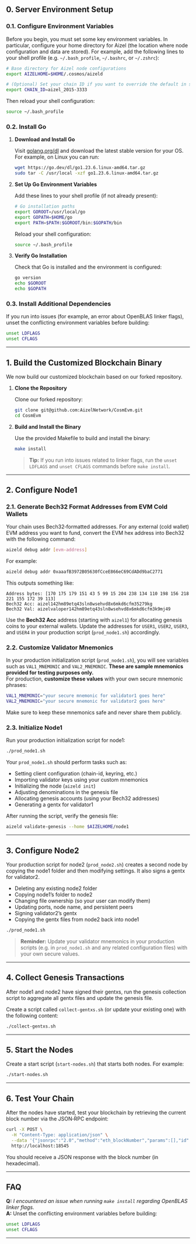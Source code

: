 ## 0. Server Environment Setup

### 0.1. Configure Environment Variables

Before you begin, you must set some key environment variables. In particular, configure your home directory for Aizel (the location where node configuration and data are stored). For example, add the following lines to your shell profile (e.g. `~/.bash_profile`, `~/.bashrc`, or `~/.zshrc`):

```bash
# Base directory for Aizel node configurations
export AIZELHOME=$HOME/.cosmos/aizeld

# (Optional) Set your chain ID if you want to override the default in scripts:
export CHAIN_ID=aizel_2015-3333
```

Then reload your shell configuration:

```bash
source ~/.bash_profile
```

### 0.2. Install Go

1. **Download and Install Go**

   Visit [golang.org/dl](https://golang.org/dl/) and download the latest stable version for your OS. For example, on Linux you can run:

   ```bash
   wget https://go.dev/dl/go1.23.6.linux-amd64.tar.gz
   sudo tar -C /usr/local -xzf go1.23.6.linux-amd64.tar.gz
   ```

2. **Set Up Go Environment Variables**

   Add these lines to your shell profile (if not already present):

   ```bash
   # Go installation paths
   export GOROOT=/usr/local/go
   export GOPATH=$HOME/go
   export PATH=$PATH:$GOROOT/bin:$GOPATH/bin
   ```

   Reload your shell configuration:

   ```bash
   source ~/.bash_profile
   ```

3. **Verify Go Installation**

   Check that Go is installed and the environment is configured:

   ```bash
   go version
   echo $GOROOT
   echo $GOPATH
   ```

### 0.3. Install Additional Dependencies

If you run into issues (for example, an error about OpenBLAS linker flags), unset the conflicting environment variables before building:

```bash
unset LDFLAGS
unset CFLAGS
```

---

## 1. Build the Customized Blockchain Binary

We now build our customized blockchain based on our forked repository.

1. **Clone the Repository**

   Clone our forked repository:

   ```bash
   git clone git@github.com:AizelNetwork/CosmEvm.git
   cd CosmEvm
   ```

2. **Build and Install the Binary**

   Use the provided Makefile to build and install the binary:

   ```bash
   make install
   ```

   > **Tip:** If you run into issues related to linker flags, run the `unset LDFLAGS` and `unset CFLAGS` commands before `make install`.

---

## 2. Configure Node1

### 2.1. Generate Bech32 Format Addresses from EVM Cold Wallets

Your chain uses Bech32‑formatted addresses. For any external (cold wallet) EVM address you want to fund, convert the EVM hex address into Bech32 with the following command:

```bash
aizeld debug addr [evm-address]
```

For example:

```bash
aizeld debug addr 0xaaafB3972B05630fCceE866eC69CdADd9baC2771
```

This outputs something like:

```
Address bytes: [170 175 179 151 43 5 99 15 204 238 134 110 198 156 218 221 155 172 39 113]
Bech32 Acc: aizel142hm89etq43sln8wsehvd8x6mkd6cfm35279kg
Bech32 Val: aizelvaloper142hm89etq43sln8wsehvd8x6mkd6cfm3k9mj49
```

Use the **Bech32 Acc** address (starting with `aizel1`) for allocating genesis coins to your external wallets. Update the addresses for `USER1`, `USER2`, `USER3`, and `USER4` in your production script (`prod_node1.sh`) accordingly.

### 2.2. Customize Validator Mnemonics

In your production initialization script (`prod_node1.sh`), you will see variables such as `VAL1_MNEMONIC` and `VAL2_MNEMONIC`. **These are sample mnemonics provided for testing purposes only.**  
For production, **customize these values** with your own secure mnemonic phrases:

```bash
VAL1_MNEMONIC="your secure mnemonic for validator1 goes here"
VAL2_MNEMONIC="your secure mnemonic for validator2 goes here"
```

Make sure to keep these mnemonics safe and never share them publicly.

### 2.3. Initialize Node1

Run your production initialization script for node1:

```bash
./prod_node1.sh
```

Your `prod_node1.sh` should perform tasks such as:
- Setting client configuration (chain-id, keyring, etc.)
- Importing validator keys using your custom mnemonics
- Initializing the node (`aizeld init`)
- Adjusting denominations in the genesis file
- Allocating genesis accounts (using your Bech32 addresses)
- Generating a gentx for validator1

After running the script, verify the genesis file:

```bash
aizeld validate-genesis --home $AIZELHOME/node1
```

---

## 3. Configure Node2

Your production script for node2 (`prod_node2.sh`) creates a second node by copying the node1 folder and then modifying settings. It also signs a gentx for validator2.

- Deleting any existing node2 folder  
- Copying node1’s folder to node2  
- Changing file ownership (so your user can modify them)  
- Updating ports, node name, and persistent peers  
- Signing validator2’s gentx  
- Copying the gentx files from node2 back into node1  

```bash
./prod_node1.sh
```

> **Reminder:** Update your validator mnemonics in your production scripts (e.g. in `prod_node1.sh` and any related configuration files) with your own secure values.

---

## 4. Collect Genesis Transactions

After node1 and node2 have signed their gentxs, run the genesis collection script to aggregate all gentx files and update the genesis file.

Create a script called `collect-gentxs.sh` (or update your existing one) with the following content:

```bash
./collect-gentxs.sh
```

---

## 5. Start the Nodes

Create a start script (`start-nodes.sh`) that starts both nodes. For example:

```bash
./start-nodes.sh
```

---

## 6. Test Your Chain

After the nodes have started, test your blockchain by retrieving the current block number via the JSON‑RPC endpoint:

```bash
curl -X POST \
  -H "Content-Type: application/json" \
  --data '{"jsonrpc":"2.0","method":"eth_blockNumber","params":[],"id":1}' \
  http://localhost:18545
```

You should receive a JSON response with the block number (in hexadecimal).

---

## FAQ

**Q:** *I encountered an issue when running `make install` regarding OpenBLAS linker flags.*  
**A:** Unset the conflicting environment variables before building:

```bash
unset LDFLAGS
unset CFLAGS
```
---
